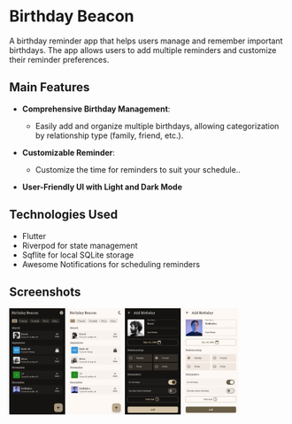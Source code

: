# Birthday Beacon

A birthday reminder app that helps users manage and remember important birthdays. The app allows users to add multiple reminders and customize their reminder preferences.

## Main Features

- **Comprehensive Birthday Management**: 
  - Easily add and organize multiple birthdays, allowing categorization by relationship type (family, friend, etc.).

- **Customizable Reminder**: 
  - Customize the time for reminders to suit your schedule..

- **User-Friendly UI with Light and Dark Mode**

## Technologies Used

- Flutter
- Riverpod for state management
- Sqflite for local SQLite storage
- Awesome Notifications for scheduling reminders

## Screenshots

<img src="screenshots/ss1.jpg" width="20%"></img>
<img src="screenshots/ss2.jpg" width="20%"></img>
<img src="screenshots/ss3.jpg" width="20%"></img>
<img src="screenshots/ss4.jpg" width="20%"></img>


